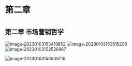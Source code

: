 # 第二章

# 

## 第二章 市场营销哲学

![image-20230103153419852](https://user-images.githubusercontent.com/54904760/210319088-e2af0cee-b467-43f1-a097-d2f4cb9709c0.png)
![image-20230103153515209](https://user-images.githubusercontent.com/54904760/210319122-44b5d1bf-65d2-4149-81b8-76bf15e7a65f.png)
![image-20230103153526667](https://user-images.githubusercontent.com/54904760/210319131-835b5310-df39-48e8-a894-0b9843f85510.png)



![image-20230103153608716](https://user-images.githubusercontent.com/54904760/210319136-686b0aaf-002f-4068-9e47-a809e929e25d.png)

